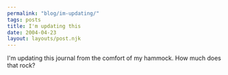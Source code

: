```yaml
---
permalink: "blog/im-updating/"
tags: posts
title: I'm updating this
date: 2004-04-23
layout: layouts/post.njk
---
```


I'm updating this journal from the comfort of my hammock. How much does that rock?